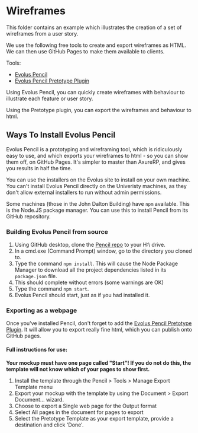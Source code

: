 # Wireframes
This folder contains an example which illustrates the creation of a set of wireframes from a user story. 

We use the following free tools to create and export wireframes as HTML. We can then use GitHub Pages to make them available to clients. 

Tools: 

* [Evolus Pencil](http://pencil.evolus.vn/)
* [Evolus Pencil Pretotype Plugin](https://rudylattae.github.io/evoluspencil-pretotype-template/)


Using Evolus Pencil, you can quickly create wireframes with behaviour to illustrate each feature or user story. 

Using the Pretotype plugin, you can export the wireframes and behaviour to html. 

## Ways To Install Evolus Pencil

Evolus Pencil is a prototyping and wireframing tool, which is ridiculously easy to use, and which exports your wireframes to html - so you can show them off, on GitHub Pages. It's simpler to master than AxureRP, and gives you results in half the time. 

You can use the installers on the Evolus site to install on your own machine. You can't install Evolus Pencil directly on the Univeristy machines, as they don't allow external installers to run without admin permissions. 

Some machines (those in the John Dalton Building) have `npm` available. This is the Node.JS package manager. You can use this to install Pencil from its GitHub repository.

### Building Evolus Pencil from source

1. Using GitHub desktop, clone the [Pencil repo](https://github.com/evolus/pencil) to your H:\ drive.
2. In a cmd.exe (Command Prompt) window, go to the directory you cloned to.
3. Type the command `npm install`. This will cause the Node Package Manager to download all the project dependencies listed in its `package.json` file.
4. This should complete without errors (some warnings are OK)
5. Type the command `npm start`.
6. Evolus Pencil should start, just as if you had installed it.

### Exporting as a webpage
Once you've installed Pencil, don't forget to add the [Evolus Pencil Pretotype Plugin](https://rudylattae.github.io/evoluspencil-pretotype-template/). 
It will allow you to export really fine html, which you can publish onto GitHub pages. 

#### Full instructions for use:

**Your mockup must have one page called "Start"! If you do not do this, the template will not know which of your pages to show first.**  

1. Install the template through the Pencil > Tools > Manage Export Template menu
2. Export your mockup with the template by using the Document > Export Document... wizard.
3. Choose to export a Single web page for the Output format
4. Select All pages in the document for pages to export
5. Select the Pretotype Template as your export template, provide a destination and click 'Done'.








